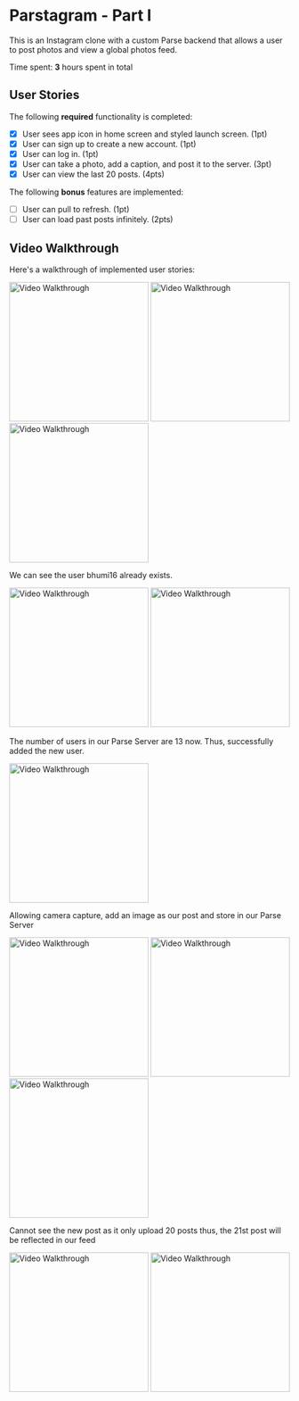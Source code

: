 # Parstagram - Part I

This is an Instagram clone with a custom Parse backend that allows a user to post photos and view a global photos feed.

Time spent: **3** hours spent in total

## User Stories

The following **required** functionality is completed:

- [X] User sees app icon in home screen and styled launch screen. (1pt)
- [X] User can sign up to create a new account. (1pt)
- [X] User can log in. (1pt)
- [X] User can take a photo, add a caption, and post it to the server. (3pt)
- [X] User can view the last 20 posts. (4pts)

The following **bonus** features are implemented:

- [ ] User can pull to refresh. (1pt)
- [ ] User can load past posts infinitely. (2pts)

## Video Walkthrough

Here's a walkthrough of implemented user stories:

<img src='https://i.imgur.com/S6DeGKh.gif' title='Video Walkthrough' width=250 alt='Video Walkthrough' />
<img src='https://i.imgur.com/JkSrasU.gif' title='Video Walkthrough' width=250 alt='Video Walkthrough' />
<img src='https://i.imgur.com/MBwLMkO.gif' title='Video Walkthrough' width=250 alt='Video Walkthrough' />

We can see the user bhumi16 already exists.

<img src='https://i.imgur.com/xhskT4G.gif' title='Video Walkthrough' width=250 alt='Video Walkthrough' />
<img src='https://i.imgur.com/NL4E0j9.gif' title='Video Walkthrough' width=250 alt='Video Walkthrough' />


The number of users in our Parse Server are 13 now. Thus, successfully added the new user.

<img src='https://i.imgur.com/n4iCYpi.gif' title='Video Walkthrough' width=250 alt='Video Walkthrough' />



Allowing camera capture, add an image as our post and store in our Parse Server

<img src='https://i.imgur.com/bMz3s19.gif' title='Video Walkthrough' width=250 alt='Video Walkthrough' />
<img src='https://i.imgur.com/EIFL4Ma.gif' title='Video Walkthrough' width=250 alt='Video Walkthrough' />
<img src='https://i.imgur.com/QmEN392.gif' title='Video Walkthrough' width=250 alt='Video Walkthrough' />



Cannot see the new post as it only upload 20 posts thus, the 21st post will be reflected in our feed

<img src='https://i.imgur.com/enWyrEq.gif' title='Video Walkthrough' width=250 alt='Video Walkthrough' />
<img src='https://i.imgur.com/55aSx5X.gif' title='Video Walkthrough' width=250 alt='Video Walkthrough' />

